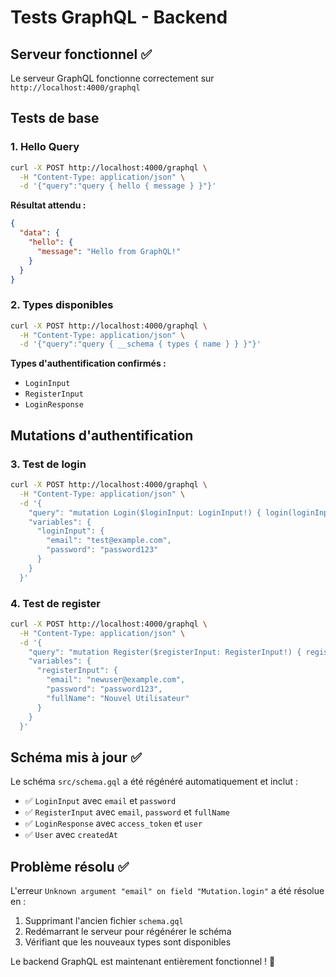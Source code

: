 # Tests GraphQL - Backend

## Serveur fonctionnel ✅

Le serveur GraphQL fonctionne correctement sur `http://localhost:4000/graphql`

## Tests de base

### 1. Hello Query

```bash
curl -X POST http://localhost:4000/graphql \
  -H "Content-Type: application/json" \
  -d '{"query":"query { hello { message } }"}'
```

**Résultat attendu :**

```json
{
  "data": {
    "hello": {
      "message": "Hello from GraphQL!"
    }
  }
}
```

### 2. Types disponibles

```bash
curl -X POST http://localhost:4000/graphql \
  -H "Content-Type: application/json" \
  -d '{"query":"query { __schema { types { name } } }"}'
```

**Types d'authentification confirmés :**

- `LoginInput`
- `RegisterInput`
- `LoginResponse`

## Mutations d'authentification

### 3. Test de login

```bash
curl -X POST http://localhost:4000/graphql \
  -H "Content-Type: application/json" \
  -d '{
    "query": "mutation Login($loginInput: LoginInput!) { login(loginInput: $loginInput) { access_token user { id email fullName role createdAt } } }",
    "variables": {
      "loginInput": {
        "email": "test@example.com",
        "password": "password123"
      }
    }
  }'
```

### 4. Test de register

```bash
curl -X POST http://localhost:4000/graphql \
  -H "Content-Type: application/json" \
  -d '{
    "query": "mutation Register($registerInput: RegisterInput!) { register(registerInput: $registerInput) { access_token user { id email fullName role createdAt } } }",
    "variables": {
      "registerInput": {
        "email": "newuser@example.com",
        "password": "password123",
        "fullName": "Nouvel Utilisateur"
      }
    }
  }'
```

## Schéma mis à jour ✅

Le schéma `src/schema.gql` a été régénéré automatiquement et inclut :

- ✅ `LoginInput` avec `email` et `password`
- ✅ `RegisterInput` avec `email`, `password` et `fullName`
- ✅ `LoginResponse` avec `access_token` et `user`
- ✅ `User` avec `createdAt`

## Problème résolu ✅

L'erreur `Unknown argument "email" on field "Mutation.login"` a été résolue en :

1. Supprimant l'ancien fichier `schema.gql`
2. Redémarrant le serveur pour régénérer le schéma
3. Vérifiant que les nouveaux types sont disponibles

Le backend GraphQL est maintenant entièrement fonctionnel ! 🚀
